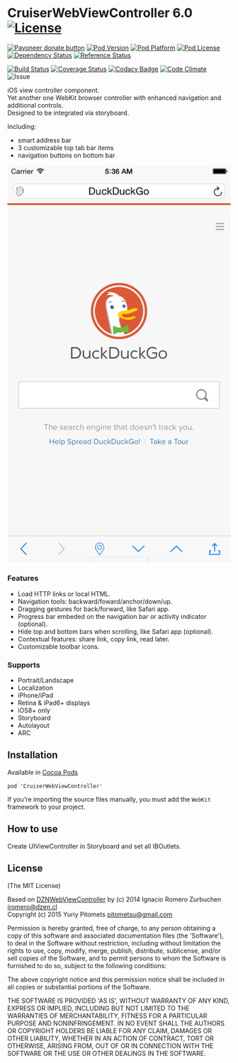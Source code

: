 CruiserWebViewController 6.0 [![License](http://img.shields.io/badge/license-MIT-blue.svg)](http://opensource.org/licenses/MIT)
============================

[![Payoneer donate button](https://img.shields.io/badge/payoneer-donate-yellow.svg)](https://load.payoneer.com/LoadToPage.aspx?email=pitometsu@gmail.com)
[![Pod Version](http://img.shields.io/cocoapods/v/CruiserWebViewController.svg)](https://cocoadocs.org/docsets/CruiserWebViewController)
[![Pod Platform](http://img.shields.io/cocoapods/p/CruiserWebViewController.svg?style=flat)](http://cocoadocs.org/docsets/CruiserWebViewController/)
[![Pod License](http://img.shields.io/cocoapods/l/CruiserWebViewController.svg?style=flat)](https://github.com/Pitometsu/CruiserWebViewController/blob/master/LICENSE)
[![Dependency Status](https://www.versioneye.com/objective-c/cruiserwebviewcontroller/6.0/badge.svg?style=flat)](https://www.versioneye.com/objective-c/cruiserwebviewcontroller)
[![Reference Status](https://www.versioneye.com/objective-c/cruiserwebviewcontroller/reference_badge.svg?style=flat)](https://www.versioneye.com/objective-c/cruiserwebviewcontroller/references)

[![Build Status](http://img.shields.io/travis/Pitometsu/CruiserWebViewController/master.svg?style=flat)](https://travis-ci.org/Pitometsu/CruiserWebViewController)
[![Coverage Status](https://coveralls.io/repos/pitometsu/CruiserWebViewController/badge.png?branch=master)](https://coveralls.io/r/pitometsu/CruiserWebViewController?branch=master)
[![Codacy Badge](https://www.codacy.com/project/badge/25cb5d1410c7497cb057d887d1f3ea23)](https://www.codacy.com/public/Pitometsu/CruiserWebViewController.git)
[![Code Climate](https://codeclimate.com/github/Pitometsu/CruiserWebViewController/badges/gpa.svg)](https://codeclimate.com/github/Pitometsu/CruiserWebViewController)
![Issue](http://issuestats.com/github/pitometsu/CruiserWebViewController/badge/issue)


iOS view controller component.  
Yet another one WebKit browser controller with enhanced navigation and additional controls.  
Designed to be integrated via storyboard.

Including:
- smart address bar
- 3 customizable top tab bar items
- navigation buttons on bottom bar

![CruiserWebViewController](Docs/CruiserWebViewController_screenshot.png)

### Features

* Load HTTP links or local HTML.
* Navigation tools: backward/foward/anchor/down/up.
* Dragging gestures for back/forward, like Safari app.
* Progress bar embeded on the navigation bar or activity indicator (optional).
* Hide top and bottom bars when scrolling, like Safari app (optional).
* Contextual features: share link, copy link, read later.
* Customizable toolbar icons.

### Supports

* Portrait/Landscape
* Localization
* iPhone/iPad
* Retina & iPad6+ displays
* iOS8+ only
* Storyboard
* Autolayout
* ARC

## Installation

Available in [Cocoa Pods](http://cocoapods.org/?q=CruiserWebViewController)

```
pod 'CruiserWebViewController'
```

If you're importing the source files manually, you must add the `WebKit` framework to your project.

## How to use

Create UIViewController in Storyboard and set all IBOutlets.

## License

(The MIT License)

Based on [DZNWebViewController](https://www.cocoacontrols.com/controls/dznwebviewcontroller) by (c) 2014 Ignacio Romero Zurbuchen <iromero@dzen.cl>  
Copyright (c) 2015 Yuriy Pitomets <pitometsu@gmail.com>

Permission is hereby granted, free of charge, to any person obtaining a copy of this software and associated documentation files (the 'Software'), to deal in the Software without restriction, including without limitation the rights to use, copy, modify, merge, publish, distribute, sublicense, and/or sell copies of the Software, and to permit persons to whom the Software is furnished to do so, subject to the following conditions:

The above copyright notice and this permission notice shall be included in all copies or substantial portions of the Software.

THE SOFTWARE IS PROVIDED 'AS IS', WITHOUT WARRANTY OF ANY KIND, EXPRESS OR IMPLIED, INCLUDING BUT NOT LIMITED TO THE WARRANTIES OF MERCHANTABILITY, FITNESS FOR A PARTICULAR PURPOSE AND NONINFRINGEMENT. IN NO EVENT SHALL THE AUTHORS OR COPYRIGHT HOLDERS BE LIABLE FOR ANY CLAIM, DAMAGES OR OTHER LIABILITY, WHETHER IN AN ACTION OF CONTRACT, TORT OR OTHERWISE, ARISING FROM, OUT OF OR IN CONNECTION WITH THE SOFTWARE OR THE USE OR OTHER DEALINGS IN THE SOFTWARE.
